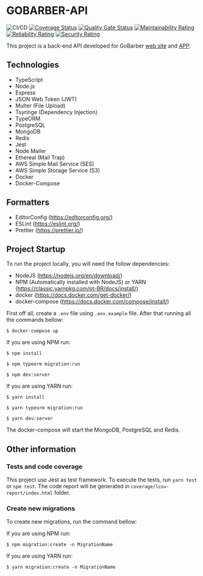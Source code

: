 # GOBARBER-API
![CI/CD](https://github.com/alanlgoncalves/gobarber-api/actions?query=workflow%3ACI%2FCD)
[![Coverage Status](https://coveralls.io/repos/github/alanlgoncalves/gobarber-api/badge.svg?branch=master&kill_cache=1)](https://coveralls.io/github/alanlgoncalves/gobarber-api?branch=master)
[![Quality Gate Status](https://sonarcloud.io/api/project_badges/measure?project=alanlgoncalves_gobarber-api&metric=alert_status)](https://sonarcloud.io/dashboard?id=alanlgoncalves_gobarber-api)
[![Maintainability Rating](https://sonarcloud.io/api/project_badges/measure?project=alanlgoncalves_gobarber-api&metric=sqale_rating)](https://sonarcloud.io/dashboard?id=alanlgoncalves_gobarber-api)
[![Reliability Rating](https://sonarcloud.io/api/project_badges/measure?project=alanlgoncalves_gobarber-api&metric=reliability_rating)](https://sonarcloud.io/dashboard?id=alanlgoncalves_gobarber-api)
[![Security Rating](https://sonarcloud.io/api/project_badges/measure?project=alanlgoncalves_gobarber-api&metric=security_rating)](https://sonarcloud.io/dashboard?id=alanlgoncalves_gobarber-api)

This project is a back-end API developed for GoBarber [web site](https://github.com/alanlgoncalves/gobarber-web) and [APP](https://github.com/alanlgoncalves/gobarber-app).

## Technologies

- TypeScript
- Node.js
- Express
- JSON Web Token (JWT)
- Multer (File Upload)
- Tsyringe (Dependency Injection)
- TypeORM
- PostgreSQL
- MongoDB
- Redis
- Jest
- Node Mailer
- Ethereal (Mail Trap)
- AWS Simple Mail Service (SES)
- AWS Simple Storage Service (S3)
- Docker
- Docker-Compose

## Formatters

- EditorConfig (https://editorconfig.org/)
- ESLint (https://eslint.org/)
- Prettier (https://prettier.io/)

## Project Startup

To run the project locally, you will need the follow dependencies:

- NodeJS (https://nodejs.org/en/download/)
- NPM (Automatically installed with NodeJS) or YARN (https://classic.yarnpkg.com/pt-BR/docs/install/)
- docker (https://docs.docker.com/get-docker/)
- docker-compose (https://docs.docker.com/compose/install/)

First off all, create a `.env` file using `.env.example` file. After that running all the commands bellow:

```
$ docker-compose up
```

If you are using NPM run:
```
$ npm install

$ npm typeorm migration:run

$ npm dev:server
```

If you are using YARN run:
```
$ yarn install

$ yarn typeorm migration:run

$ yarn dev:server
```

The docker-compose will start the MongoDB, PostgreSQL and Redis.

## Other information

### Tests and code coverage

This project use Jest as test framework. To execute the tests, run `yarn test` or `npm test`. The code report will
be generated in `coverage/lcov-report/index.html` folder.

### Create new migrations
To create new migrations, run the command bellow:

If you are using NPM run:

```
$ npm migration:create -n MigrationName
```

If you are using YARN run:
```
$ yarn migration:create -n MigrationName
```
